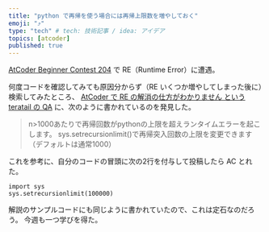 ```yaml
---
title: "python で再帰を使う場合には再帰上限数を増やしておく"
emoji: "⤴️"
type: "tech" # tech: 技術記事 / idea: アイデア
topics: [atcoder]
published: true
---
```


[AtCoder Beginner Contest 204](https://atcoder.jp/contests/abc204) で RE（Runtime Error）に遭遇。

何度コードを確認してみても原因分からず（RE いくつか増やしてしまった後に）検索してみたところ、 [AtCoder で RE の解消の仕方がわかりません という teratail の QA](https://teratail.com/questions/264222) に、次のように書かれているのを発見した。

> n>1000あたりで再帰回数がpythonの上限を超えランタイムエラーを起こします。
sys.setrecursionlimit()で再帰突入回数の上限を変更できます（デフォルトは通常1000）

これを参考に、自分のコードの冒頭に次の2行を付与して投稿したら AC とれた。

```
import sys
sys.setrecursionlimit(100000)
```

解説のサンプルコードにも同じように書かれていたので、これは定石なのだろう。
今週も一つ学びを得た。
